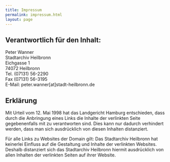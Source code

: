 ```yaml
---
title: Impressum
permalink: impressum.html
layout: page
---
```


## Verantwortlich für den Inhalt:  
Peter Wanner  
Stadtarchiv Heilbronn  
Eichgasse 1  
74072 Heilbronn  
Tel. (07131) 56-2290  
Fax (07131) 56-3195  
E-Mail: peter.wanner[at]stadt-heilbronn.de  
 
## Erklärung  
Mit Urteil vom 12. Mai 1998 hat das Landgericht Hamburg entschieden, dass durch die Anbringung eines Links die Inhalte der verlinkten Seite gegebenenfalls mit zu verantworten sind. Dies kann nur dadurch verhindert werden, dass man sich ausdrücklich von diesen Inhalten distanziert.  

Für alle Links zu Websites der Domain gilt: Das Stadtarchiv Heilbronn hat keinerlei Einfluss auf die Gestaltung und Inhalte der verlinkten Websites. Deshalb distanziert sich das Stadtarchiv Heilbronn hiermit ausdrücklich von allen Inhalten der verlinkten Seiten auf ihrer Website.